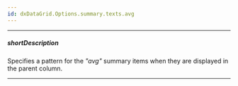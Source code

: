 ```yaml
---
id: dxDataGrid.Options.summary.texts.avg
---
```

---
##### shortDescription
Specifies a pattern for the *"avg"* summary items when they are displayed in the parent column.

---
